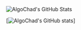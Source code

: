 <img src="https://github-readme-streak-stats.herokuapp.com/?user=AlgoChad&theme=default&hide_border=true" alt="AlgoChad's GitHub Stats" />

[![AlgoChad's GitHub stats](https://burn-profile-stats.vercel.app?username=AlgoChad)]
